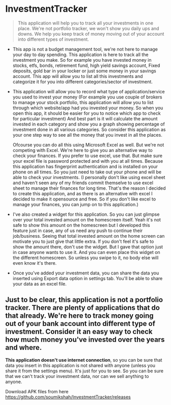 # InvestmentTracker

> This application will help you to track all your investments in one place. We're not portfolio tracker, we won't show you daily ups and downs. We help you keep track of money moving out of your account into different types of investment.


- This app is not a budget management tool, we're not here to manage your day to day spending. This application is here to track all the investment you make. So for example you have invested money in stocks, etfs, bonds, retirement fund, high yield savings account, Fixed deposits, gold bar in your locker or just some money in your savings account. This app will allow you to list all this investments and categorize it for you into different categories/sector of investment. 

- This application will allow you to record what type of application/service you used to invest your money (For example you use couple of brokers to manage your stock portfolio, this application will allow you to list through which website/app had you invested your money. So when you open this app, it should be easier for you to notice which app to check for particular investment)  And best part is it will calculate the amount invested in each category and show you a graph showing percentage of investment done in all various categories. So consider this application as your one step way to see all the money that you invest in all the places.
   
     Ofcourse you can do all this using Microsoft Excel as well. But we're not competing with Excel. We're here to give you an alternative way to check your finances. If you prefer to use excel, use that. But make sure your excel file is password protected and with you at all times. Because this application has fingerprint authentication and is installed on your phone on all times. So you just need to take out your phone and will be able to check your investments. (I personally don't like using excel sheet and haven't seen any of my friends commit themselve to use excel sheet to manage their finances for long time. That's the reason I decided to create this application, and as there is an alternative with excel I decided to make it opensource and free. So if you don't like excel to manage your finances, you can jump on to this application.) 
 

- I've also created a widget for this application. So you can just glimpse over your total invested amount on the homescreen itself. Yeah it's not safe to show this amount on the homescreen but I developed this feature just in case, any of us need any push to continue their job/business. Seeing that total invested amount on the home screen can motivate you to just give that little extra. If you don't feel it's safe to show the amount there, don't use the widget. But I gave that option just in case anyone wants to use it. And you can even place this widget on the different homescreen. So unless you swipe to it, no body else will even know it's there.


- Once you've added your investment data, you can share the data you inserted using Export data option in settings tab. You'll be able to share your data as an excel file.
  

## Just to be clear, this application is not a portfolio tracker. There are plenty of applications that do that already. We're here to track money going out of your bank account into different type of investment. Consider it an easy way to check how much money you've invested over the years and where.

**This application doesn't use internet connection**, so you can be sure that data you insert in this application is not shared with anyone (unless you share it from the settings menu). It's just for you to see. So you can be sure that we can't track your investment data, nor can we sell anything to anyone.

Download APK files from here
https://github.com/soumikshah/InvestmentTracker/releases
